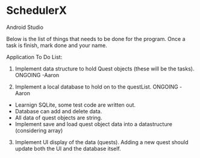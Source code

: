 # SchedulerX
Android Studio

Below is the list of things that needs to be done for the program. Once a task is finish, mark done and your name.

Application To Do List:
1. Implement data structure to hold Quest objects (these will be the tasks). ONGOING -Aaron

2. Implement a local database to hold on to the questList. ONGOING -Aaron

  - Learnign SQLite, some test code are written out.
  - Database can add and delete data. 
  - All data of quest objects are string.
  - Implement save and load quest object data into a datastructure (considering array)
  
3. Implement UI display of the data (quests). Adding a new quest should update both the UI and the database itself.


